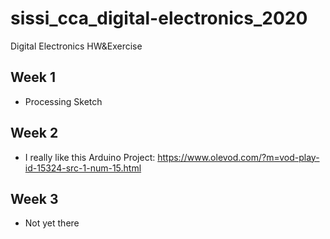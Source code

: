 # sissi_cca_digital-electronics_2020
Digital Electronics HW&amp;Exercise


## Week 1
- Processing Sketch

## Week 2
- I really like this Arduino Project: https://www.olevod.com/?m=vod-play-id-15324-src-1-num-15.html

## Week 3
- Not yet there
